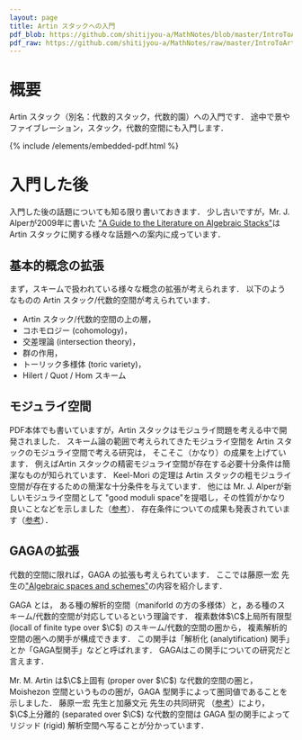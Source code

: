 ```yaml
---
layout: page
title: Artin スタックへの入門
pdf_blob: https://github.com/shitijyou-a/MathNotes/blob/master/IntroToArtinStacks2020Spring/master.pdf
pdf_raw: https://github.com/shitijyou-a/MathNotes/raw/master/IntroToArtinStacks2020Spring/master.pdf
---
```


# 概要
Artin スタック（別名：代数的スタック，代数的園）への入門です．
途中で景やファイブレーション，スタック，代数的空間にも入門します．

{% include /elements/embedded-pdf.html %}

# 入門した後
入門した後の話題についても知る限り書いておきます．
少し古いですが，Mr. J. Alperが2009年に書いた
["A Guide to the Literature on Algebraic Stacks"](https://maths-people.anu.edu.au/~alperj/papers/stacks-guide.pdf)は
Artin スタックに関する様々な話題への案内に成っています．

## 基本的概念の拡張
まず，スキームで扱われている様々な概念の拡張が考えられます．
以下のようなものの Artin スタック/代数的空間が考えられています．

- Artin スタック/代数的空間の上の層，
- コホモロジー (cohomology)，
- 交差理論 (intersection theory)，
- 群の作用，
- トーリック多様体 (toric variety)，
- Hilert / Quot / Hom スキーム

## モジュライ空間
PDF本体でも書いていますが，Artin スタックはモジュライ問題を考える中で開発されました．
スキーム論の範囲で考えられてきたモジュライ空間を Artin スタックのモジュライ空間で考える研究は，
そこそこ（かなり）の成果を上げています．
例えばArtin スタックの精密モジュライ空間が存在する必要十分条件は簡潔なものが知られています．
Keel-Mori の定理は Artin スタックの粗モジュライ空間が存在するための簡潔な十分条件を与えています．
他には Mr. J. Alperが新しいモジュライ空間として
"good moduli space"を提唱し，その性質がかなり良いことなどを示しました（[参考](https://arxiv.org/abs/0804.2242)）．
存在条件についての成果も発表されています（[参考](https://arxiv.org/abs/1812.01128)）．

## GAGAの拡張
$\newcommand{\C}{\mathbb{C}}$
代数的空間に限れば，GAGA の拡張も考えられています．
ここでは藤原一宏 先生の["Algebraic spaces and schemes"](http://hdl.handle.net/2433/214841)の内容を紹介します．

GAGA とは，
ある種の解析的空間（maniforld の方の多様体）と，ある種のスキーム/代数的空間が対応しているという理論です．
複素数体$\C$上局所有限型 (locall of finite type over $\C$) のスキーム/代数的空間の圏から，
複素解析的空間の圏への関手が構成できます．
この関手は「解析化 (analytification) 関手」とか「GAGA型関手」などと呼ばれます．
GAGAはこの関手についての研究だと言えます．

Mr. M. Artin は$\C$上固有 (proper over $\C$) な代数的空間の圏と，
Moishezon 空間というものの圏が，GAGA 型関手によって圏同値であることを示しました．
藤原一宏 先生と加藤文元 先生の共同研究 （[参考](http://hdl.handle.net/2433/214841)）により，
$\C$上分離的 (separated over $\C$) な代数的空間は GAGA 型の関手によって
リジッド (rigid) 解析空間へ写ることが分かっています．
